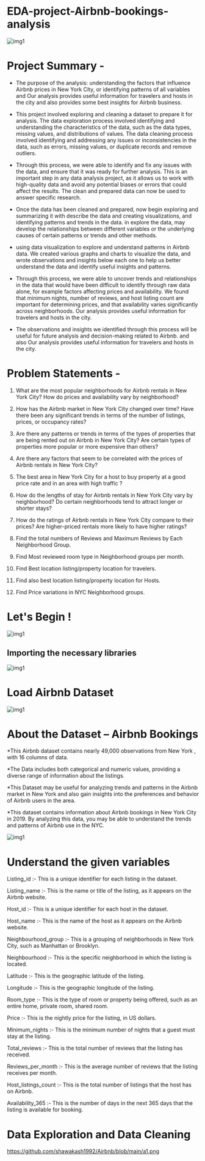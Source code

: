 # EDA-project-Airbnb-bookings-analysis
![img1](https://github.com/shawakash1992/Airbnb/blob/main/air%20bnb%20pic.jpg)

# Project Summary -


 * The purpose of the analysis: understanding the factors that influence Airbnb prices in New York City, or identifying patterns of all variables and Our analysis provides useful information for travelers and hosts in the city and also provides some best insights for Airbnb business.

 * This project involved exploring and cleaning a dataset to prepare it for analysis. The data exploration process involved identifying and understanding the characteristics of the data, such as the data types, missing values, and distributions of values. The data cleaning process involved identifying and addressing any issues or inconsistencies in the data, such as errors, missing values, or duplicate records and remove outliers.

 * Through this process, we were able to identify and fix any issues with the data, and ensure that it was ready for further analysis. This is an important step in any data analysis project, as it allows us to work with high-quality data and avoid any potential biases or errors that could affect the results. The clean and prepared data can now be used to answer specific research.

 * Once the data has been cleaned and prepared, now begin exploring and summarizing it with describe the data and creating visualizations, and identifying patterns and trends in the data. in explore the data, may develop the relationships between different variables or the underlying causes of certain patterns or trends and other methods.

*  using data visualization to explore and understand patterns in Airbnb data. We created various graphs and charts to visualize the data, and wrote observations and insights below each one to help us better understand the data and identify useful insights and patterns.

* Through this process, we were able to uncover trends and relationships in the data that would have been difficult to identify through raw data alone, for example factors affecting prices and availability. We found that minimum nights, number of reviews, and host listing count are important for determining prices, and that availability varies significantly across neighborhoods. Our analysis provides useful information for travelers and hosts in the city.

*  The observations and insights we identified through this process will be useful for future analysis and decision-making related to Airbnb. and also Our analysis provides useful information for travelers and hosts in the city.

# Problem Statements -

1. What are the most popular neighborhoods for Airbnb rentals in New York City? How do prices and availability vary by neighborhood?

2. How has the Airbnb market in New York City changed over time? Have there been any significant trends in terms of the number of listings, prices, or occupancy rates?

3. Are there any patterns or trends in terms of the types of properties that are being rented out on Airbnb in New York City? Are certain types of properties more popular or more expensive than others?

4. Are there any factors that seem to be correlated with the prices of Airbnb rentals in New York City?

5. The best area in New York City for a host to buy property at a good price rate and in an area with high traffic ?

6. How do the lengths of stay for Airbnb rentals in New York City vary by neighborhood? Do certain neighborhoods tend to attract longer or shorter stays?

7. How do the ratings of Airbnb rentals in New York City compare to their prices? Are higher-priced rentals more likely to have higher ratings?

8. Find the total numbers of Reviews and Maximum Reviews by Each Neighborhood Group.

9. Find Most reviewed room type in Neighborhood groups per month.

10. Find Best location listing/property location for travelers.

11. Find also best location listing/property location for Hosts.

12. Find Price variations in NYC Neighborhood groups.

# Let's Begin !

![img1](https://github.com/shawakash1992/Airbnb/blob/main/airbnb%20image.png)

## Importing the necessary libraries
![img1](https://github.com/shawakash1992/Airbnb/blob/main/airb%20click.png)


# Load Airbnb Dataset
![img1](https://github.com/shawakash1992/Airbnb/blob/main/airbnb%20click%203.png)

# About the Dataset – Airbnb Bookings

*This Airbnb dataset contains nearly 49,000 observations from New York , with 16 columns of data.

*The Data includes both categorical and numeric values, providing a diverse range of information about the listings.

*This Dataset may be useful for analyzing trends and patterns in the Airbnb market in New York and also gain insights into the preferences and behavior of Airbnb users in the area.

*This dataset contains information about Airbnb bookings in New York City in 2019. By analyzing this data, you may be able to understand the trends and patterns of Airbnb use in the NYC.

 ![img1](https://github.com/shawakash1992/Airbnb/blob/main/booking%20image.png)
# Understand the given variables

Listing_id :- This is a unique identifier for each listing in the dataset.

Listing_name :- This is the name or title of the listing, as it appears on the Airbnb website.

Host_id :- This is a unique identifier for each host in the dataset.

Host_name :- This is the name of the host as it appears on the Airbnb website.

Neighbourhood_group :- This is a grouping of neighborhoods in New York City, such as Manhattan or Brooklyn.

Neighbourhood :- This is the specific neighborhood in which the listing is located.

Latitude :- This is the geographic latitude of the listing.

Longitude :- This is the geographic longitude of the listing.

Room_type :- This is the type of room or property being offered, such as an entire home, private room, shared room.

Price :- This is the nightly price for the listing, in US dollars.

Minimum_nights :- This is the minimum number of nights that a guest must stay at the listing.

Total_reviews :- This is the total number of reviews that the listing has received.

Reviews_per_month :- This is the average number of reviews that the listing receives per month.

Host_listings_count :- This is the total number of listings that the host has on Airbnb.
 
Availability_365 :- This is the number of days in the next 365 days that the listing is available for booking.

# Data Exploration and Data Cleaning
https://github.com/shawakash1992/Airbnb/blob/main/a1.png
